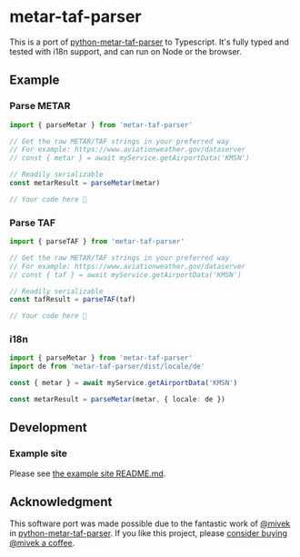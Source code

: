 # metar-taf-parser

This is a port of [python-metar-taf-parser](https://github.com/mivek/python-metar-taf-parser) to Typescript. It's fully typed and tested with i18n support, and can run on Node or the browser.

## Example

### Parse METAR

```ts
import { parseMetar } from 'metar-taf-parser'

// Get the raw METAR/TAF strings in your preferred way
// For example: https://www.aviationweather.gov/dataserver
// const { metar } = await myService.getAirportData('KMSN')

// Readily serializable
const metarResult = parseMetar(metar)

// Your code here 🚀
```

### Parse TAF

```ts
import { parseTAF } from 'metar-taf-parser'

// Get the raw METAR/TAF strings in your preferred way
// For example: https://www.aviationweather.gov/dataserver
// const { taf } = await myService.getAirportData('KMSN')

// Readily serializable
const tafResult = parseTAF(taf)

// Your code here 🚀
```

### i18n

```ts
import { parseMetar } from 'metar-taf-parser'
import de from 'metar-taf-parser/dist/locale/de'

const { metar } = await myService.getAirportData('KMSN')

const metarResult = parseMetar(metar, { locale: de })
```

## Development

### Example site

Please see [the example site README.md](example/README.md).

## Acknowledgment

This software port was made possible due to the fantastic work of [@mivek](https://github.com/mivek) in [python-metar-taf-parser](https://github.com/mivek/python-metar-taf-parser). If you like this project, please [consider buying @mivek a coffee](https://ko-fi.com/mivek).